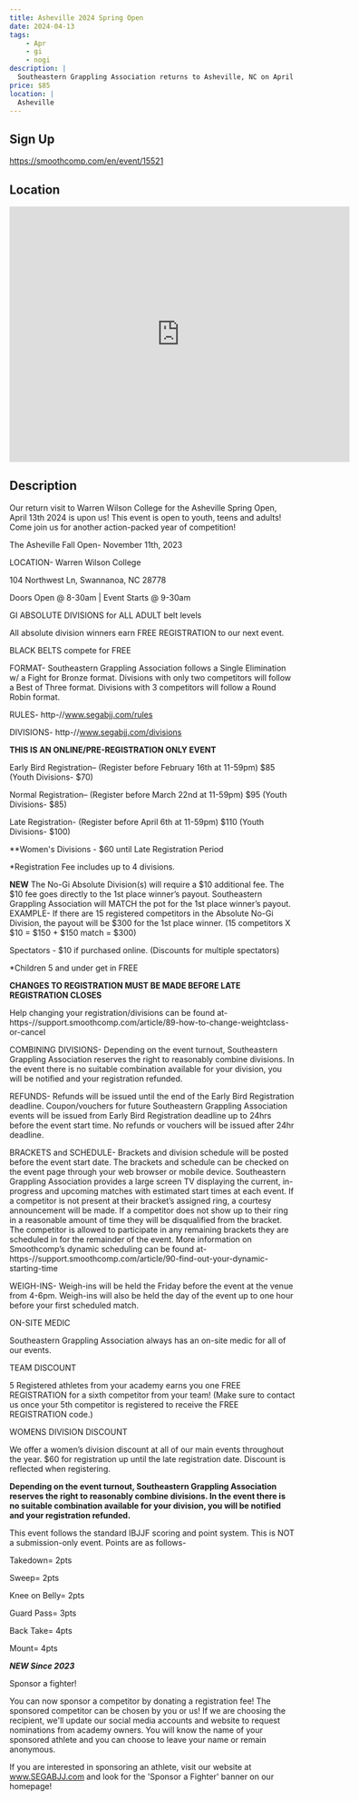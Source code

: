 ```yaml
---
title: Asheville 2024 Spring Open
date: 2024-04-13
tags:
    - Apr
    - gi 
    - nogi 
description: |
  Southeastern Grappling Association returns to Asheville, NC on April 13th, 2024 for The Asheville Spring Open!
price: $85
location: |
  Asheville
---
```

## Sign Up
https://smoothcomp.com/en/event/15521

## Location
<iframe src="https://www.google.com/maps/embed?pb=!1m18!1m12!1m3!1d12345.6789!2d-82.4432425!3d35.6138592!2m3!1f0!2f0!3f0!3m2!1i1024!2i768!4f13.1!3m3!1m2!1s0x0%3A0x0!2z35.6138592!5e0!3m2!1sen!2sus!4v1234567890" width="600" height="450" style="border:0;" allowfullscreen="" loading="lazy"></iframe>

## Description
Our return visit to Warren Wilson College for the Asheville Spring Open, April 13th 2024 is upon us! This event is open to youth, teens and adults! Come join us for another action-packed year of competition!


The Asheville Fall Open- November 11th, 2023


LOCATION- Warren Wilson College


104 Northwest Ln, Swannanoa, NC 28778


Doors Open @ 8-30am | Event Starts @ 9-30am


GI ABSOLUTE DIVISIONS for ALL ADULT belt levels


All absolute division winners earn FREE REGISTRATION to our next event.


BLACK BELTS compete for FREE


FORMAT- Southeastern Grappling Association follows a Single Elimination w/ a Fight for Bronze format. Divisions with only two competitors will follow a Best of Three format. Divisions with 3 competitors will follow a Round Robin format.


RULES- http-//www.segabjj.com/rules


DIVISIONS- http-//www.segabjj.com/divisions


**THIS IS AN ONLINE/PRE-REGISTRATION ONLY EVENT**


Early Bird Registration– (Register before February 16th at 11-59pm) $85 (Youth Divisions- $70)


Normal Registration– (Register before March 22nd at 11-59pm) $95 (Youth Divisions- $85)


Late Registration- (Register before April 6th at 11-59pm) $110 (Youth Divisions- $100)


**Women's Divisions - $60 until Late Registration Period


*Registration Fee includes up to 4 divisions.


**NEW** The No-Gi Absolute Division(s) will require a $10
additional fee. The $10 fee goes directly to the 1st place winner’s
payout. Southeastern Grappling Association will MATCH the pot for the 1st
place winner’s payout. EXAMPLE- If there are 15 registered competitors
in the Absolute No-Gi Division, the payout will be $300 for the 1st
place winner. (15 competitors X $10 = $150 + $150 match = $300)


Spectators - $10 if purchased online. (Discounts for multiple spectators)


*Children 5 and under get in FREE


**CHANGES TO REGISTRATION MUST BE MADE BEFORE LATE REGISTRATION CLOSES**


Help changing your registration/divisions can be found at- https-//support.smoothcomp.com/article/89-how-to-change-weightclass-or-cancel


COMBINING DIVISIONS- Depending on the event turnout, Southeastern Grappling Association reserves the right to reasonably combine divisions. In the event there is no suitable combination available for your division, you will be notified and your registration refunded.


REFUNDS- Refunds will be issued until the end of the Early Bird Registration deadline. Coupon/vouchers for future Southeastern Grappling Association events will be issued from Early Bird Registration deadline up to 24hrs before the event start time. No refunds or vouchers will be issued after 24hr deadline.


BRACKETS and SCHEDULE- Brackets and division schedule will be posted before the event start date. The brackets and schedule can be checked on the event page through your web browser or mobile device. Southeastern Grappling Association provides a large screen TV displaying the current, in-progress and upcoming matches with estimated start times at each event. If a competitor is not present at their bracket’s assigned ring, a courtesy announcement will be made. If a competitor does not show up to their ring in a reasonable amount of time they will be disqualified from the bracket. The competitor is allowed to participate in any remaining brackets they are scheduled in for the remainder of the event. More information on Smoothcomp’s dynamic scheduling can be found at- https-//support.smoothcomp.com/article/90-find-out-your-dynamic-starting-time


WEIGH-INS- Weigh-ins will be held the Friday before the
event at the venue from 4-6pm. Weigh-ins will also be held the day of the event
up to one hour before your first scheduled match.


ON-SITE MEDIC


Southeastern Grappling Association always has an on-site
medic for all of our events.


TEAM DISCOUNT


5 Registered athletes from your academy earns you one FREE REGISTRATION for a sixth competitor from your team! (Make sure to contact us once your 5th competitor is registered to receive the FREE REGISTRATION code.)


WOMENS DIVISION DISCOUNT


We offer a women’s division discount at all of our main events throughout the year. $60 for registration up until the late registration date. Discount is reflected when registering.


**Depending on the event turnout, Southeastern Grappling Association reserves the right to reasonably combine divisions. In the event there is no suitable combination available for your division, you will be notified and your registration refunded.**


This event follows the standard IBJJF scoring and point system. This is NOT a submission-only event. Points are as follows-


Takedown= 2pts


Sweep= 2pts


Knee on Belly= 2pts


Guard Pass= 3pts


Back Take= 4pts


Mount= 4pts


***NEW Since 2023***


Sponsor a fighter!


You can now sponsor a competitor by donating a registration fee! The sponsored competitor can be chosen by you or us! If we are choosing the recipient, we'll update our social media accounts and website to request nominations from academy owners. You will know the name of your sponsored athlete and you can choose to leave your name or remain anonymous.


If you are interested in sponsoring an athlete, visit our website at www.SEGABJJ.com and look for the 'Sponsor a Fighter' banner on our homepage!